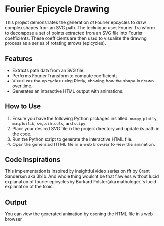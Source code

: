 <!DOCTYPE html>
<html lang="en">
<head>
    <meta charset="UTF-8">
    <meta name="viewport" content="width=device-width, initial-scale=1.0">
    <title>Fourier Epicycle Drawing</title>
</head>
<body>
    <h1>Fourier Epicycle Drawing</h1>
    <p>
        This project demonstrates the generation of Fourier epicycles to draw complex shapes from an SVG path. 
        The technique uses Fourier Transform to decompose a set of points extracted from an SVG file into 
        Fourier coefficients. These coefficients are then used to visualize the drawing process as a series 
        of rotating arrows (epicycles).
    </p>
    
   <h2>Features</h2>
    <ul>
        <li>Extracts path data from an SVG file.</li>
        <li>Performs Fourier Transform to compute coefficients.</li>
        <li>Visualizes the epicycles using Plotly, showing how the shape is drawn over time.</li>
        <li>Generates an interactive HTML output with animations.</li>
    </ul>

  <h2>How to Use</h2>
    <ol>
        <li>Ensure you have the following Python packages installed: 
            <code>numpy</code>, <code>plotly</code>, <code>matplotlib</code>, <code>svgpathtools</code>, and <code>scipy</code>.
        </li>
        <li>Place your desired SVG file in the project directory and update its path in the code.</li>
        <li>Run the Python script to generate the interactive HTML file.</li>
        <li>Open the generated HTML file in a web browser to view the animation.</li>
    </ol>

  <h2>Code Inspirations</h2>
    <p>
        This implementation is inspired by insightful video series on fft by Grant Sanderson aka 3b1b. And whole thing wouldnt be that flawless without lucid explanation of fourier epicycles by Burkard Polster(aka mathologer)'s lucid explanation of the topic.
    </p>

  <h2>Output</h2>
    <p>
        You can view the generated animation by opening the HTML file in a web browser

   </p>

</body>
</html>
